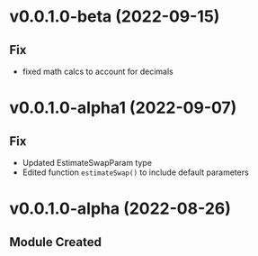 # v0.0.1.0-beta (2022-09-15)

## Fix

- fixed math calcs to account for decimals

# v0.0.1.0-alpha1 (2022-09-07)

## Fix

- Updated EstimateSwapParam type
- Edited function `estimateSwap()` to include default parameters

# v0.0.1.0-alpha (2022-08-26)

## Module Created
